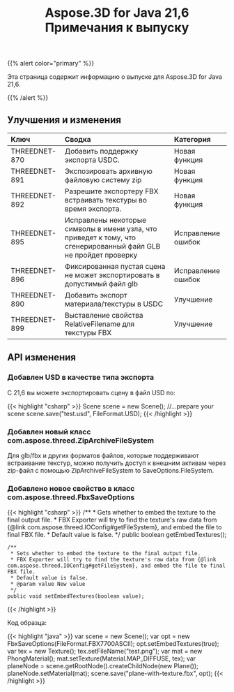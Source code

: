 ﻿---
title: Aspose.3D for Java 21,6 Примечания к выпуску
type: docs
weight: 7
url: /ru/java/aspose-3d-for-java-21-6-release-notes/
---
{{% alert color="primary" %}}

Эта страница содержит информацию о выпуске для Aspose.3D for Java 21,6.

{{% /alert %}}
## **Улучшения и изменения**

|**Ключ**|**Сводка**|**Категория**|
|:- |:- |:- |
|THREEDNET-870 |Добавить поддержку экспорта USDC.|Новая функция|
|THREEDNET-891 |Экспозировать архивную файловую систему zip|Новая функция|
|THREEDNET-892 |Разрешите экспортеру FBX встраивать текстуры во время экспорта.|Новая функция|
|THREEDNET-895 |Исправлены некоторые символы в имени узла, что приведет к тому, что сгенерированный файл GLB не пройдет проверку|Исправление ошибок|
|THREEDNET-896 |Фиксированная пустая сцена не может экспортировать в допустимый файл glb|Исправление ошибок|
|THREEDNET-890 |Добавить экспорт материала/текстуры в USDC|Улучшение|
|THREEDNET-899 |Выставление свойства RelativeFilename для текстуры FBX|Улучшение|




## API изменения ##


### Добавлен USD в качестве типа экспорта ###

С 21,6 вы можете экспортировать сцену в файл USD по:

{{< highlight "csharp" >}}
    Scene scene = new Scene();
    //...prepare your scene
    scene.save("test.usd", FileFormat.USD);
{{< /highlight >}}

### Добавлен новый класс com.aspose.threed.ZipArchiveFileSystem ###

Для glb/fbx и других форматов файлов, которые поддерживают встраивание текстур, можно получить доступ к внешним активам через zip-файл с помощью ZipArchiveFileSystem to SaveOptions.FileSystem.


### Добавлено новое свойство в класс com.aspose.threed.FbxSaveOptions ###

{{< highlight "csharp" >}}
    /**
     * Gets whether to embed the texture to the final output file.
     * FBX Exporter will try to find the texture's raw data from {@link com.aspose.threed.IOConfig#getFileSystem}, and embed the file to final FBX file.
     * Default value is false.
     */
    public boolean getEmbedTextures();
    
    /**
     * Sets whether to embed the texture to the final output file.
     * FBX Exporter will try to find the texture's raw data from {@link com.aspose.threed.IOConfig#getFileSystem}, and embed the file to final FBX file.
     * Default value is false.
     * @param value New value
     */
    public void setEmbedTextures(boolean value);
{{< /highlight >}}


Код образца:

{{< highlight "java" >}}
    var scene = new Scene();
    var opt = new FbxSaveOptions(FileFormat.FBX7700ASCII);
    opt.setEmbedTextures(true);
    var tex = new Texture();
    tex.setFileName("test.png");
    var mat = new PhongMaterial();
    mat.setTexture(Material.MAP_DIFFUSE, tex);
    var planeNode = scene.getRootNode().createChildNode(new Plane());
    planeNode.setMaterial(mat);
    scene.save("plane-with-texture.fbx", opt);
{{< /highlight >}}

